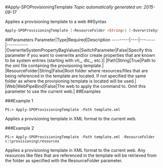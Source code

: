 #Apply-SPOProvisioningTemplate
*Topic automatically generated on: 2015-09-17*

Applies a provisioning template to a web
##Syntax
```powershell
Apply-SPOProvisioningTemplate [-ResourceFolder <String>] [-OverwriteSystemPropertyBagValues [<SwitchParameter>]] [-Web <WebPipeBind>] -Path <String>
```


##Parameters
Parameter|Type|Required|Description
---------|----|--------|-----------
|OverwriteSystemPropertyBagValues|SwitchParameter|False|Specify this parameter if you want to overwrite and/or create properties that are known to be system entries (starting with vti_, dlc_, etc.)|
|Path|String|True|Path to the xml file containing the provisioning template.|
|ResourceFolder|String|False|Root folder where resources/files that are being referenced in the template are located. If not specified the same folder as where the provisioning template is located will be used.|
|Web|WebPipeBind|False|The web to apply the command to. Omit this parameter to use the current web.|
##Examples

###Example 1
    
    PS:> Apply-SPOProvisioningTemplate -Path template.xml

Applies a provisioning template in XML format to the current web.

###Example 2
    
    PS:> Apply-SPOProvisioningTemplate -Path template.xml -ResourceFolder c:\provisioning\resources

Applies a provisioning template in XML format to the current web. Any resources like files that are referenced in the template will be retrieved from the folder as specified with the ResourceFolder parameter.
<!-- Ref: A70F2D55302A9EDA7F7309B8999F311E -->